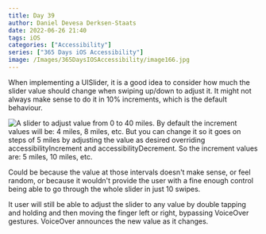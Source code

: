 ```yaml
---
title: Day 39
author: Daniel Devesa Derksen-Staats
date: 2022-06-26 21:40
tags: iOS
categories: ["Accessibility"]
series: ["365 Days iOS Accessibility"]
image: /Images/365DaysIOSAccessibility/image166.jpg
---
```


When implementing a UISlider, it is a good idea to consider how much the slider value should change when swiping up/down to adjust it. It might not always make sense to do it in 10% increments, which is the default behaviour.

![A slider to adjust value from 0 to 40 miles. By default the increment values will be: 4 miles, 8 miles, etc. But you can change it so it goes on steps of 5 miles by adjusting the value as desired overriding accessibilityIncrement and accessibilityDecrement. So the increment values are: 5 miles, 10 miles, etc. ](/Images/365DaysIOSAccessibility/image166.jpg)

Could be because the value at those intervals doesn't make sense, or feel random, or because it wouldn't provide the user with a fine enough control being able to go through the whole slider in just 10 swipes.

It user will still be able to adjust the slider to any value by double tapping and holding and then moving the finger left or right, bypassing VoiceOver gestures. VoiceOver announces the new value as it changes.



